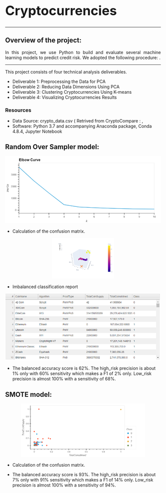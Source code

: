 ## **<h1 align="justify"> Cryptocurrencies**
  	
---
## Overview of the project: 
<p align="justify">In this project, we use Python to build and evaluate several machine learning models to predict credit risk.
We adopted the following procedure:
. <p>
	
---

<p align="justify">This project consists of four technical analysis deliverables. <p>

- Deliverable 1: Preprocessing the Data for PCA
- Deliverable 2: Reducing Data Dimensions Using PCA
- Deliverable 3: Clustering Cryptocurrencies Using K-means
- Deliverable 4: Visualizing Cryptocurrencies Results
	

### Resources
- Data Source: crypto_data.csv ( Retrived from CryptoCompare :   , 
- Software: Python 3.7 and accompanying Anaconda package, Conda 4.8.4, Jupyter Notebook

## Random Over Sampler model:
	
<p align="center">
  <img width="600" src=https://github.com/sharifbhuiyan/Cryptocurrencies/blob/main/Resources/Elbow_Curve.png
</p>  
	

- Calculation of the confusion matrix.
	
<p align="center">
  <img width="200" src=https://github.com/sharifbhuiyan/Cryptocurrencies/blob/main/Resources/3D-Scatter.png
</p>  
		
- Imbalanced classification report

<p align="center">	
  <img width="600" src=https://github.com/sharifbhuiyan/Cryptocurrencies/blob/main/Resources/Tradable_crypto.png
</p>  
	

- The balanced accuracy score is 62%. The high_risk precision is about 1% only with 60% sensitivity which makes a F1 of 2% only. Low_risk precision is almost 100% with a sensitivity of 68%.

	
	
	
## SMOTE model:
	
<p align="center">
  <img width="400" src=https://github.com/sharifbhuiyan/Cryptocurrencies/blob/main/Resources/scatter%20plot.png
</p>  
	
- Calculation of the confusion matrix.


</p>



- The balanced accuracy score is 93%. The high_risk precision is about 7% only with 91% sensitivity which makes a F1 of 14% only. Low_risk precision is almost 100% with a sensitivity of 94%.
